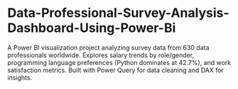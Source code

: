 # Data-Professional-Survey-Analysis-Dashboard-Using-Power-Bi
A Power BI visualization project analyzing survey data from 630 data professionals worldwide. Explores salary trends by role/gender, programming language preferences (Python dominates at 42.7%), and work satisfaction metrics. Built with Power Query for data cleaning and DAX for insights. 
